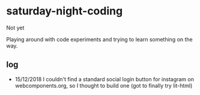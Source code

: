 # saturday-night-coding
Not yet

Playing around with code experiments and trying to learn something on the way.

## log

- 15/12/2018 I couldn't find a standard social login button for instagram on webcomponents.org, so I thought to build one (got to finally try lit-html)
